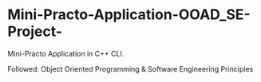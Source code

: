 # Mini-Practo-Application-OOAD_SE-Project-

Mini-Practo Application in C++ CLI.

 Followed: Object Oriented Programming & Software Engineering Principles 
